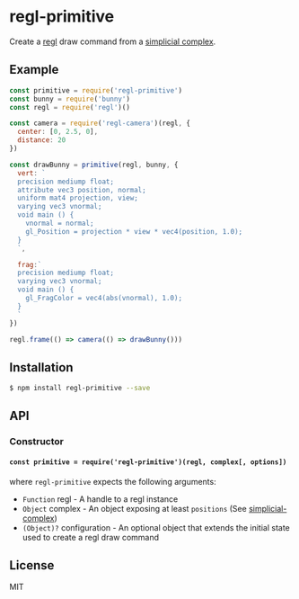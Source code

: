 regl-primitive
==============

Create a [regl](https://github.com/regl-project/regl) draw command from a
[simplicial complex](github.com/mikolalysenko/simplicial-complex).

## Example

```js
const primitive = require('regl-primitive')
const bunny = require('bunny')
const regl = require('regl')()

const camera = require('regl-camera')(regl, {
  center: [0, 2.5, 0],
  distance: 20
})

const drawBunny = primitive(regl, bunny, {
  vert: `
  precision mediump float;
  attribute vec3 position, normal;
  uniform mat4 projection, view;
  varying vec3 vnormal;
  void main () {
    vnormal = normal;
    gl_Position = projection * view * vec4(position, 1.0);
  }
  `,

  frag:`
  precision mediump float;
  varying vec3 vnormal;
  void main () {
    gl_FragColor = vec4(abs(vnormal), 1.0);
  }
  `
})

regl.frame(() => camera(() => drawBunny()))
```

## Installation

```sh
$ npm install regl-primitive --save
```

## API

### Constructor

#### `const primitive = require('regl-primitive')(regl, complex[, options])`

where `regl-primitive` expects the following arguments:

* `Function` regl - A handle to a regl instance
* `Object` complex - An object exposing at least `positions` (See [simplicial-complex](https://github.com/mikolalysenko/simplicial-complex))
* `(Object)?` configuration - An optional object that extends the
  initial state used to create a regl draw command

## License

MIT

